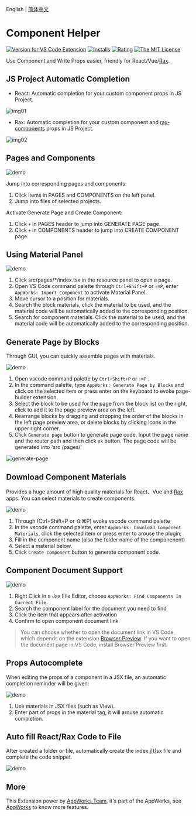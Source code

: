 English | [简体中文](https://github.com/appworks-lab/appworks/blob/master/extensions/material-helper/README.zh-CN.md)

# Component Helper

[![Version for VS Code Extension](https://vsmarketplacebadge.apphb.com/version-short/iceworks-team.iceworks-material-helper.svg?logo=visual-studio-code)](https://marketplace.visualstudio.com/items?itemName=iceworks-team.iceworks-material-helper)
[![Installs](https://vsmarketplacebadge.apphb.com/installs-short/iceworks-team.iceworks-material-helper.svg)](https://marketplace.visualstudio.com/items?itemName=iceworks-team.iceworks-material-helper)
[![Rating](https://vsmarketplacebadge.apphb.com/rating-short/iceworks-team.iceworks-material-helper.svg)](https://marketplace.visualstudio.com/items?itemName=iceworks-team.iceworks-material-helper)
[![The MIT License](https://img.shields.io/badge/license-MIT-blue.svg)](http://opensource.org/licenses/MIT)

Use Component and Write Props easier, friendly for React/Vue/[Rax](https://rax.js.org/).

## JS Project Automatic Completion

* React: Automatic completion for your custom component props in JS Project.

![img01](https://img.alicdn.com/imgextra/i4/O1CN01VVzQRF1NkVYGN3rrg_!!6000000001608-1-tps-900-513.gif)

* Rax: Automatic completion for your custom component and [rax-components](https://github.com/raxjs/rax-components/) props in JS Project.

![img02](https://img.alicdn.com/imgextra/i2/O1CN01D6Zb3r1b7wpFzjWyk_!!6000000003419-1-tps-900-513.gif)

## Pages and Components

![demo](https://img.alicdn.com/imgextra/i3/O1CN01UnlYme22ks5npf5u2_!!6000000007159-2-tps-2880-1754.png)

Jump into corresponding pages and components:

1. Click items in PAGES and COMPONENTS on the left panel.
2. Jump into files of selected projects.

Activate Generate Page and Create Component:

1. Click `+` in PAGES header to jump into GENERATE PAGE page.
2. Click `+` in COMPONENTS header to jump into CREATE COMPONENT page.

## Using Material Panel

![demo](https://img.alicdn.com/imgextra/i2/O1CN01IMWBdS1qFvyDEQ4eV_!!6000000005467-1-tps-1446-877.gif)

1. Click src/pages/*/index.tsx in the resource panel to open a page.
2. Open VS Code command palette through `Ctrl+Shift+P` or `⇧⌘P`, enter `AppWorks: Import Component` to activate Material Panel.
3. Move cursor to a position for materials.
4. Search the block materials, click the material to be used, and the material code will be automatically added to the corresponding position.
5. Search for component materials. Click the material to be used, and the material code will be automatically added to the corresponding position.

## Generate Page by Blocks

Through GUI, you can quickly assemble pages with materials.

![demo](https://img.alicdn.com/imgextra/i2/O1CN01ankDUO1EsRsSPIv4h_!!6000000000407-1-tps-1446-877.gif)

1. Open vscode command palette  by `Ctrl+Shift+P` or `⇧⌘P` .
2. In the command palette, type `AppWorks: Generate Page by Blocks` and click on the selected item or press enter on the keyboard to evoke page-builder extension.
3. Select the block to be used for the page from the block list on the right, click to add it to the page preview area on the left.
4. Rearrange blocks by dragging and dropping the order of the blocks in the left page preview area, or delete blocks by clicking icons in the upper right corner.
5. Click `Generate page` button to generate page code. Input the page name and the router path and then click `ok` button. The page code will be generated into 'src /pages/'

![generate-page](https://img.alicdn.com/tfs/TB1ErOEjnM11u4jSZPxXXahcXXa-1440-900.gif)

## Download Component Materials

Provides a huge amount of high quality materials for React、Vue and [Rax](https://rax.js.org/) apps. You can select materials to create components.

![demo](https://img.alicdn.com/imgextra/i1/O1CN01FJU1ww1DFgkD8jyjn_!!6000000000187-1-tps-1446-877.gif)

1. Through (Ctrl+Shift+P or ⇧⌘P) evoke vscode command palette
2. In the vscode command palette, enter `AppWorks: Download Component Materials`, click the selected item or press enter to arouse the plugin;
3. Fill in the component name (also the folder name of the componenent)
4. Select a material below.
5. Click `Create component` button to generate component code.

## Component Document Support

![demo](https://img.alicdn.com/imgextra/i4/O1CN012XEq3P1wwQPSlxhh5_!!6000000006372-1-tps-1446-877.gif)

1. Right Click in a Jsx File Editor, choose `AppWorks: Find Components In Current File`.
2. Search the component label for the document you need to find
3. Click the item that appears after activation
4. Confirm to open component document link

> You can choose whether to open the document link in VS Code, which depends on the extension [Browser Preview](https://marketplace.visualstudio.com/items?itemName=auchenberg.vscode-browser-preview). If you want to open the document page in VS Code, install Browser Preview first.

## Props Autocomplete

When editing the props of a component in a JSX file, an automatic completion reminder will be given:

![demo](https://user-images.githubusercontent.com/56879942/87399599-2dd25680-c5ea-11ea-9402-5e36ba7b8f98.gif)

1. Use materials in JSX files (such as View).
2. Enter part of props in the material tag, it will arouse automatic completion.

## Auto fill React/Rax Code to File

After created a folder or file, automatically create the index.j[t]sx file and complete the code snippet.

![demo](https://img.alicdn.com/imgextra/i4/O1CN01Dv69331TccQVHvwR1_!!6000000002403-1-tps-1446-877.gif)

## More

This Extension power by [AppWorks Team](https://marketplace.visualstudio.com/publishers/iceworks-team), it's part of the AppWorks, see [AppWorks](https://marketplace.visualstudio.com/items?itemName=iceworks-team.iceworks) to know more features.
